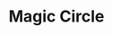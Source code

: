 ---
title: "Magic Circle"
index: "magic-circle"
permalink: /spells/magic-circle/
tags:
  - Spell
  - 3rd Level
  - Abjuration
available_for:
  - Cleric
  - Paladin
  - Warlock
  - Wizard
level: "3rd Level"
school: "Abjuration"
range: "10 ft"
area: "10 ft"
shape: "Cylinder"
comp:
  - V
  - S
  - M
material: "holy water or powdered silver and iron worth at least 100 gp, which the spell consumes."
duration: "1 Hour"
cast_time: "1 Minute"
attack: "CHA Save"
description: |
  You create a 10-foot radius, 20-foot-tall cylinder of magical energy centered on a point on the ground that you can see within range. Glowing runes appear whenever the cylinder intersects with the floor or other surface.

  Choose one or more of the following types of creatures: celestials, elementals, fey, fiends, or undead. The circle affects a creature of the chosen type in the following ways:

  - The creature can't willingly enter the cylinder by nonmagical means. If the creature tries to use teleportation or interplanar travel to do so, it must first succeed on a charisma saving throw.

  - The creature has disadvantage on attack rolls against targets within the cylinder.

  - Targets within the cylinder can't be charmed, frightened, or possessed by the creature.

  When you cast this spell, you can elect to cause its magic to operate in the reverse direction, preventing a creature of the specified type from leaving the cylinder and protecting targets outside it.

  **At higher levels.** When you cast this spell using a spell slot of 4th level or higher, the duration increases by 1 hour for each slot level above 3rd.
excerpt: "You create a 10-foot radius, 20-foot-tall cylinder of magical energy centered on a point on the ground that you can see within range."
source: "Basic Rules"
---